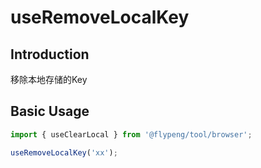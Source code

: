 # useRemoveLocalKey

## Introduction

移除本地存储的Key

## Basic Usage

```ts
import { useClearLocal } from '@flypeng/tool/browser';

useRemoveLocalKey('xx');
```
